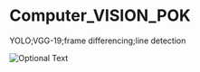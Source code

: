# Computer_VISION_POK
YOLO;VGG-19;frame differencing;line detection

![Optional Text](../master/images/pen.png)
